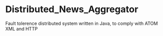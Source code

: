 # Distributed_News_Aggregator
Fault tolerence distributed system written in Java, to comply with ATOM XML and HTTP
